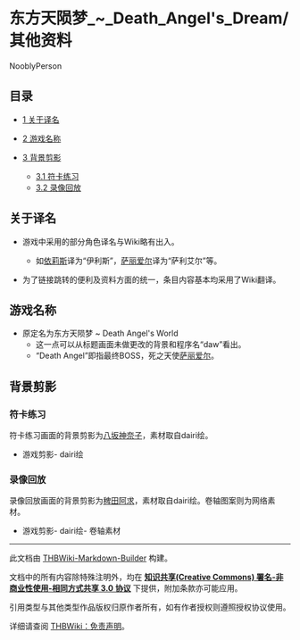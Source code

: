 # 东方天陨梦_~_Death_Angel's_Dream/其他资料

<!-- source html: G:\repos\THBWiki-Markdown-Builder\THBWikiMarkdown\Temp\main\f\f2\ns0%3A%E4%B8%9C%E6%96%B9%E5%A4%A9%E9%99%A8%E6%A2%A6_%7E_Death_Angel%27s_Dream%2F%E5%85%B6%E4%BB%96%E8%B5%84%E6%96%99.html -->

NooblyPerson


## 目录

- [1 关于译名](#关于译名)
- [2 游戏名称](#游戏名称)
- [3 背景剪影](#背景剪影)

  - [3.1 符卡练习](#符卡练习)
  - [3.2 录像回放](#录像回放)








## 关于译名
- 游戏中采用的部分角色译名与Wiki略有出入。
  - 如[依莉斯](./依莉斯.md)译为“伊利斯”，[萨丽爱尔](./萨丽爱尔.md)译为“萨利艾尔”等。

- 为了链接跳转的便利及资料方面的统一，条目内容基本均采用了Wiki翻译。


## 游戏名称
- 原定名为东方天陨梦 ~ Death Angel's World
  - 这一点可以从标题画面未做更改的背景和程序名“daw”看出。
  - “Death Angel”即指最终BOSS，死之天使[萨丽爱尔](./萨丽爱尔.md)。



## 背景剪影

### 符卡练习
  
符卡练习画面的背景剪影为[八坂神奈子](./八坂神奈子.md)，素材取自dairi绘。
  

- [](./文件-八坂神奈子剪影（天陨梦）.png.md)游戏剪影- [](./文件-八坂神奈子（dairi绘）.png.md)dairi绘


### 录像回放
  
录像回放画面的背景剪影为[稗田阿求](./稗田阿求.md)，素材取自dairi绘。卷轴图案则为网络素材。
  

- [](./文件-稗田阿求剪影（天陨梦）.png.md)游戏剪影- [](./文件-稗田阿求（dairi绘）.png.md)dairi绘- [](./文件-卷轴（天陨梦）.jpg.md)卷轴素材





---

此文档由 [THBWiki-Markdown-Builder](https://github.com/Delsin-Yu/THBWiki-Markdown-Builder) 构建。

文档中的所有内容除特殊注明外，均在 [**知识共享(Creative Commons) 署名-非商业性使用-相同方式共享 3.0 协议**](https://creativecommons.org/licenses/by-sa/3.0/deed.zh-hans) 下提供，附加条款亦可能应用。

引用类型与其他类型作品版权归原作者所有，如有作者授权则遵照授权协议使用。

详细请查阅 [THBWiki：免责声明](https://thbwiki.cc/THBWiki:%E5%85%8D%E8%B4%A3%E5%A3%B0%E6%98%8E)。

